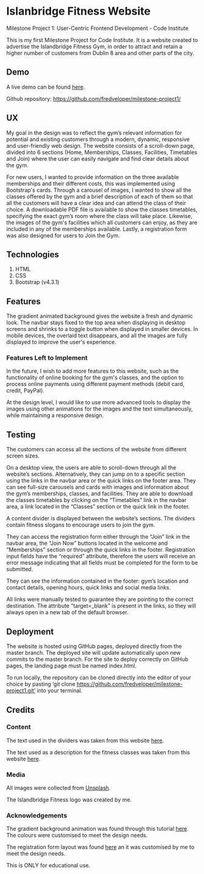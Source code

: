 # Islanbridge Fitness Website
Milestone Project 1: User-Centric Frontend Development - Code Institute

This is my first Milestone Project for Code Institute. It is a website created to advertise the Islandbridge Fitness Gym, in order to attract and retain a higher number of customers from Dublin 8 area and other parts of the city.

## Demo
A live demo can be found [here](https://fredveloper.github.io/milestone-project1/).

Github repository: https://github.com/fredveloper/milestone-project1/

## UX
My goal in the design was to reflect the gym’s relevant information for potential and existing customers through a modern, dynamic, responsive and user-friendly web design. The website consists of a scroll-down page, divided into 6 sections (Home, Memberships, Classes, Facilities, Timetables and Join) where the user can easily navigate and find clear details about the gym.

For new users, I wanted to provide information on the three available memberships and their different costs, this was implemented using Bootstrap's cards. Through a carousel of images, I wanted to show all the classes offered by the gym and a brief description of each of them so that all the customers will have a clear idea and can attend the class of their choice. A downloadable PDF file is available to show the classes timetables, specifying the exact gym’s room where the class will take place. Likewise, the images of the gym's facilities which all customers can enjoy, as they are included in any of the memberships available. Lastly, a registration form was also designed for users to Join the Gym.

## Technologies
1. HTML
2. CSS
3. Bootstrap (v4.3.1)

## Features

The gradient animated background gives the website a fresh and dynamic look.
The navbar stays fixed to the top area when displaying in desktop screens and shrinks to a toggle button when displayed in smaller devices.
In mobile devices, the overlaid text disappears, and all the images are fully displayed to improve the user's experience.

### Features Left to Implement
In the future, I wish to add more features to this website, such as the functionality of online booking for the gym's classes, and the option to process online payments using different payment methods (debit card, credit, PayPal). 

At the design level, I would like to use more advanced tools to display the images using other animations for the images and the text simultaneously, while maintaining a responsive design.

## Testing
The customers can access all the sections of the website from different screen sizes. 

On a desktop view, the users are able to scroll-down through all the website’s sections. Alternatively, they can jump on to a specific section using the links in the navbar area or the quick links on the footer area. They can see full-size carousels and cards with images and information about the gym’s memberships, classes, and facilities. They are able to download the classes timetables by clicking on the “Timetables” link in the navbar area, a link located in the “Classes” section or the quick link in the footer.

A content divider is displayed between the website’s sections. The dividers contain fitness slogans to encourage users to join the gym.

They can access the registration form either through the “Join” link in the navbar area, the “Join Now” buttons located in the welcome and “Memberships” section or through the quick links in the footer. Registration input fields have the “required” attribute, therefore the users will receive an error message indicating that all fields must be completed for the form to be submitted.

They can see the information contained in the footer: gym’s location and contact details, opening hours, quick links and social media links.

All links were manually tested to guarantee they are pointing to the correct destination. The attribute “target=_blank” is present in the links, so they will always open in a new tab of the default browser.

## Deployment
The website is hosted using GitHub pages, deployed directly from the master branch. The deployed site will update automatically upon new commits to the master branch. For the site to deploy correctly on GitHub pages, the landing page must be named index.html.

To run locally, the repository can be cloned directly into the editor of your choice by pasting ‘git clone https://github.com/fredveloper/milestone-project1.git’ into your terminal.

## Credits

### Content
The text used in the dividers was taken from this website [here](https://www.logoorbit.com/industry/fitness/41-motivational-fitness-slogans).

The text used as a description for the fitness classes was taken from this website [here](http://sprintspinningstudio.com/Class-Descriptions/).

### Media
All images were collected from [Unsplash]( https://unsplash.com). 

The Islandbridge Fitness logo was created by me.

### Acknowledgements
The gradient background animation was found through this tutorial [here]( https://www.youtube.com/watch?v=NnrBempao2M). The colours were customised to meet the design needs.

The registration form layout was found [here](https://mdbootstrap.com/docs/jquery/forms/basic/) an it was customised by me to meet the design needs.

This is ONLY for educational use.

